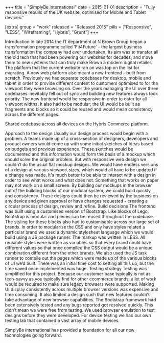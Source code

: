 +++
title = "SimplyBe International"
date = 2015-01-01
description = "Fully responsive rebuild of the UK website, optimised for Mobile and Tablet devices."

[extra]
group = "work"
released = "Released 2015"
pills = ["Responsive", "LESS", "Wireframing", "Hybris", "Grunt"]
+++

Introduction
In late 2014 the IT department at N Brown Group began a transformation programme called 'Fit4Future' - the largest business transformation the company had ever undertaken. Its aim was to transfer all the old tech that had been powering our websites for decades, and move them to new systems that can truly make Brown a modern digital retailer. The platform that the current website ran on was top on the list for migrating. A new web platform also meant a new frontend - built from scratch. 
Previously we had separate codebases for desktop, mobile and tablet in order to provide different content to customers optimised to for the viewport they were browsing on. Over the years managing the UI over three codebases inevitably fell out of sync and building new features always took priority. The new frontend would be responsive in order to cater for all viewport widths. It also had to be modular; the UI would be built as fragments and blocks so it could be reused and would mean consistency across the different pages.

Shared codebase across all devices on the Hybris Commerce platform.

Approach to the design
Usually our design process would begin with a problem. A teams made up of a cross-section of designers, developers and product owners would come up with some initial sketches of ideas based on budgets and previous experience. These sketches would be documented and this information would form the basis of a mockup which should solve the original problem.
But with responsive web design we couldn’t do the usual flat mockup designs. We would have endless versions of a design at various viewport sizes, which would all have to be updated if a change was made. It's much better to be able to interact with a design in order to see what works and what does not. Something that works on paper may not work on a small screen. By building our mockups in the browser out of the building blocks of our modular system, we could build quickly and consistency. These designs could then be reviewed by the business on any device and given approval or have changes requested - creating a circular process of design, review and refine.
Build decisions
The frontend was built using a customised version of Bootstrap. Like blocks of Lego, Bootstrap is modular and pieces can be reused throughout the codebase. The styling for these blocks also had to customisable across our large set of brands. In order to modularise the CSS and only have styles related a particular brand we used a dynamic stylesheet language which we would build using a JS package runner. The markup was written in LESS. All reusable styles were written as variables so that every brand could have different values so that once compiled the CSS output would be a unique combination different from the other brands.
We also used the JS task runner to compile out the pages which were made up of the various blocks of UI we’d built. There was an initial time cost to setting all this up, but the time saved once implemented was huge.
Testing strategy
Testing was simplified for this project. Because our customer base typically is not as tech-savvy as you typically find for other ecommerce brands, a lot of work would be required to make sure legacy browsers were supported. Making UI display consistently across multiple browser versions was expensive and time consuming. It also limited a design such that new features couldn’t take advantage of new browser capabilities. The Bootstrap framework had been extensively tested and any bugs reported got resolved quickly.
This didn’t mean we were free from testing. We used browser emulation to test designs before they were developed. For device testing we had our own testing lab that contained a vast array of mobile devices.

SimplyBe international has provided a foundation for all our new technologies going forward.